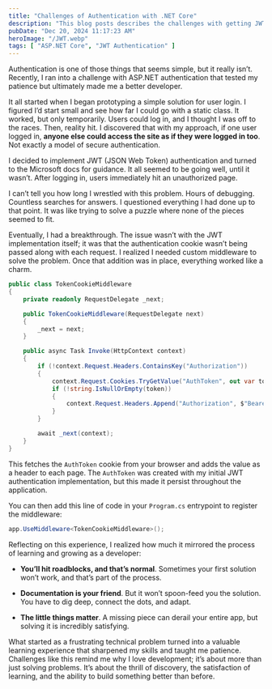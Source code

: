 ```yaml
---
title: "Challenges of Authentication with .NET Core"
description: "This blog posts describes the challenges with getting JWT authentication working with .NET Core and Razor Pages."
pubDate: "Dec 20, 2024 11:17:23 AM"
heroImage: "/JWT.webp"
tags: [ "ASP.NET Core", "JWT Authentication" ]
---
```


Authentication is one of those things that seems simple, but it really isn’t. Recently, I ran into a challenge with ASP.NET
authentication that tested my patience but ultimately made me a better developer.

It all started when I began prototyping a simple solution for user login. I figured I’d start small and see how far I
could go with a static class. It worked, but only temporarily. Users could log in, and I thought I was off to the races.
Then,
reality hit. I discovered that with my approach, if one user logged in, **anyone else could access the site as if they
were logged in too**. Not exactly a model of secure authentication.

I decided to implement JWT (JSON Web Token) authentication and turned to the Microsoft docs for guidance. It all seemed
to be going well, until it wasn’t. After logging in, users immediately hit an unauthorized page.

I can’t tell you how long I wrestled with this problem. Hours of debugging. Countless searches for answers. I questioned
everything I had done up to that point. It was like trying to solve a puzzle where none of the pieces seemed to fit.

Eventually, I had a breakthrough. The issue wasn’t with the JWT implementation itself; it was that the authentication
cookie wasn’t being passed along with each request. I realized I needed custom middleware to solve the problem. Once
that addition was in place, everything worked like a charm.

```csharp
public class TokenCookieMiddleware
{
    private readonly RequestDelegate _next;

    public TokenCookieMiddleware(RequestDelegate next)
    {
        _next = next;
    }

    public async Task Invoke(HttpContext context)
    {
        if (!context.Request.Headers.ContainsKey("Authorization"))
        {
            context.Request.Cookies.TryGetValue("AuthToken", out var token);
            if (!string.IsNullOrEmpty(token))
            {
                context.Request.Headers.Append("Authorization", $"Bearer {token}");
            }
        }

        await _next(context);
    }
}
```

This fetches the `AuthToken` cookie from your browser and adds the value as a header to each page. The `AuthToken` was
created with my initial JWT authentication implementation, but this made it persist throughout the application.

You can then add this line of code in your `Program.cs` entrypoint to register the middleware:
```csharp
app.UseMiddleware<TokenCookieMiddleware>();
```

Reflecting on this experience, I realized how much it mirrored the process of learning and growing as a developer:

- **You’ll hit roadblocks, and that’s normal**. Sometimes your first solution won’t work, and that’s part of the
  process.

- **Documentation is your friend**. But it won’t spoon-feed you the solution. You have to dig deep, connect the dots,
  and
  adapt.

- **The little things matter**. A missing piece can derail your entire app, but solving it is incredibly satisfying.

What started as a frustrating technical problem turned into a valuable learning experience that sharpened my skills and
taught me patience. Challenges like this remind me why I love development; it’s about more than just solving problems.
It’s about the thrill of discovery, the satisfaction of learning, and the ability to build something better than before.
